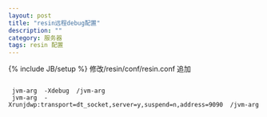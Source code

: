 ```yaml
---
layout: post
title: "resin远程debug配置"
description: ""
category: 服务器
tags: resin 配置
---
```

{% include JB/setup %}
 修改/resin/conf/resin.conf
 追加
<div><p><code>
 jvm-arg  -Xdebug  /jvm-arg
 jvm-arg  -Xrunjdwp:transport=dt_socket,server=y,suspend=n,address=9090  /jvm-arg
</code></p></div>